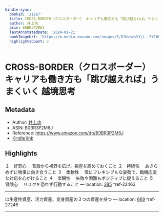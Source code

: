 ```yaml
---
kindle-sync:
  bookId: '21167'
  title: CROSS-BORDER（クロスボーダー） キャリアも働き方も「跳び越えれば」うまくいく 越境思考
  author: 井上功
  asin: B0BR3P2M6J
  lastAnnotatedDate: '2024-01-21'
  bookImageUrl: 'https://m.media-amazon.com/images/I/81hwnrsVYjL._SY160.jpg'
  highlightsCount: 2
---
```

# CROSS-BORDER（クロスボーダー） キャリアも働き方も「跳び越えれば」うまくいく 越境思考
## Metadata
* Author: [井上功](https://www.amazon.comundefined)
* ASIN: B0BR3P2M6J
* Reference: https://www.amazon.com/dp/B0BR3P2M6J
* [Kindle link](kindle://book?action=open&asin=B0BR3P2M6J)

## Highlights
１　好奇心 　普段から視野を広げ、視座を高めておくこと ２　持続性 　あきらめずに物事に向き合うこと ３　柔軟性 　常にフレキシブルな姿勢で、臨機応変な対応を心がけること ４　楽観性 　失敗や困難もポジティブに捉えること ５　冒険心 　リスクを恐れず行動すること — location: [285](kindle://book?action=open&asin=B0BR3P2M6J&location=285) ^ref-22463

---
は生産性資産、活力資産、変身資産の３つの資産を持つ — location: [669](kindle://book?action=open&asin=B0BR3P2M6J&location=669) ^ref-27246

---
